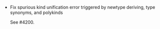 * Fix spurious kind unification error triggered by newtype deriving, type synonyms, and polykinds

  See #4200.
